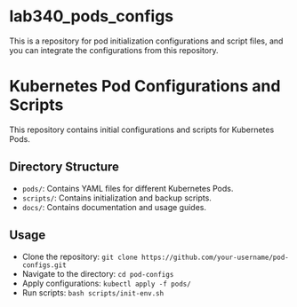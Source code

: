 # lab340_pods_configs

This is a repository for pod initialization configurations and script files, and you can integrate the configurations from this repository.

# Kubernetes Pod Configurations and Scripts

This repository contains initial configurations and scripts for Kubernetes Pods.

## Directory Structure
- `pods/`: Contains YAML files for different Kubernetes Pods.
- `scripts/`: Contains initialization and backup scripts.
- `docs/`: Contains documentation and usage guides.

## Usage
- Clone the repository: `git clone https://github.com/your-username/pod-configs.git`
- Navigate to the directory: `cd pod-configs`
- Apply configurations: `kubectl apply -f pods/`
- Run scripts: `bash scripts/init-env.sh`
